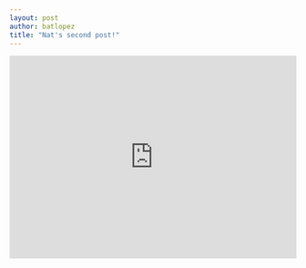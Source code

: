 ```yaml
--- 
layout: post
author: batlopez
title: "Nat's second post!"
---
```


<iframe src="https://trinket.io/embed/python/8e3fff1ac6" width="100%" height="356" frameborder="0" marginwidth="0" marginheight="0" allowfullscreen></iframe>

